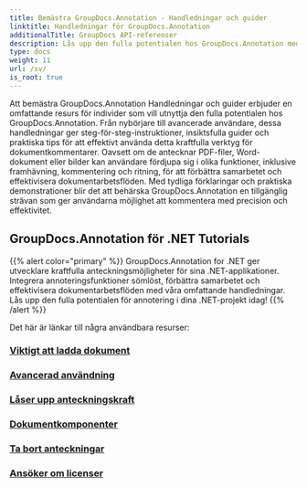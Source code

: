 ```yaml
---
title: Bemästra GroupDocs.Annotation - Handledningar och guider
linktitle: Handledningar för GroupDocs.Annotation
additionalTitle: GroupDocs API-referenser
description: Lås upp den fulla potentialen hos GroupDocs.Annotation med våra handledningar. Förbättra samarbetet och effektivisera arbetsflöden med omfattande guider och tips.
type: docs
weight: 11
url: /sv/
is_root: true
---
```


Att bemästra GroupDocs.Annotation Handledningar och guider erbjuder en omfattande resurs för individer som vill utnyttja den fulla potentialen hos GroupDocs.Annotation. Från nybörjare till avancerade användare, dessa handledningar ger steg-för-steg-instruktioner, insiktsfulla guider och praktiska tips för att effektivt använda detta kraftfulla verktyg för dokumentkommentarer. Oavsett om de antecknar PDF-filer, Word-dokument eller bilder kan användare fördjupa sig i olika funktioner, inklusive framhävning, kommentering och ritning, för att förbättra samarbetet och effektivisera dokumentarbetsflöden. Med tydliga förklaringar och praktiska demonstrationer blir det att behärska GroupDocs.Annotation en tillgänglig strävan som ger användarna möjlighet att kommentera med precision och effektivitet.

## GroupDocs.Annotation för .NET Tutorials
{{% alert color="primary" %}}
GroupDocs.Annotation for .NET ger utvecklare kraftfulla anteckningsmöjligheter för sina .NET-applikationer. Integrera annoteringsfunktioner sömlöst, förbättra samarbetet och effektivisera dokumentarbetsflöden med våra omfattande handledningar. Lås upp den fulla potentialen för annotering i dina .NET-projekt idag!
{{% /alert %}}

Det här är länkar till några användbara resurser:
 
### [Viktigt att ladda dokument](./net/document-loading-essentials/)
### [Avancerad användning](./net/advanced-usage/)
### [Låser upp anteckningskraft](./net/unlocking-annotation-power/)
### [Dokumentkomponenter](./net/document-components/)
### [Ta bort anteckningar](./net/removing-annotations/)
### [Ansöker om licenser](./net/applying-licenses/)


